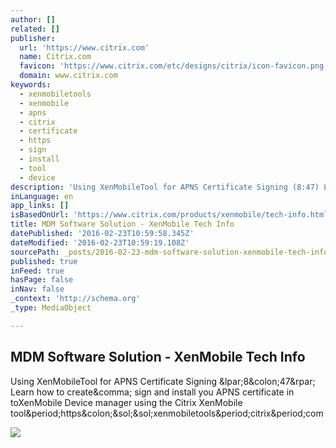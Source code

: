 ```yaml
---
author: []
related: []
publisher:
  url: 'https://www.citrix.com'
  name: Citrix.com
  favicon: 'https://www.citrix.com/etc/designs/citrix/icon-favicon.png'
  domain: www.citrix.com
keywords:
  - xenmobiletools
  - xenmobile
  - apns
  - citrix
  - certificate
  - https
  - sign
  - install
  - tool
  - device
description: 'Using XenMobileTool for APNS Certificate Signing (8:47) Learn how to create, sign and install you APNS certificate in toXenMobile Device manager using the Citrix XenMobile tool.https://xenmobiletools.citrix.com'
inLanguage: en
app_links: []
isBasedOnUrl: 'https://www.citrix.com/products/xenmobile/tech-info.html'
title: MDM Software Solution - XenMobile Tech Info
datePublished: '2016-02-23T10:59:58.345Z'
dateModified: '2016-02-23T10:59:19.108Z'
sourcePath: _posts/2016-02-23-mdm-software-solution-xenmobile-tech-info.md
published: true
inFeed: true
hasPage: false
inNav: false
_context: 'http://schema.org'
_type: MediaObject

---
```

<article style=""><h1>MDM Software Solution - XenMobile Tech Info</h1><p>Using XenMobileTool for APNS Certificate Signing &amp;lpar;8&amp;colon;47&amp;rpar; Learn how to create&amp;comma; sign and install you APNS certificate in toXenMobile Device manager using the Citrix XenMobile tool&amp;period;https&amp;colon;&amp;sol;&amp;sol;xenmobiletools&amp;period;citrix&amp;period;com</p><img src="https://i.ytimg.com/vi/SWdI3RQKkdo/maxresdefault.jpg" /></article>
